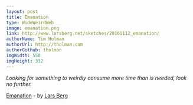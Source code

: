 ```yaml
---
layout: post
title: Emanation
type: WideWeirdWeb
image: emanation.png
link: http://www.larsberg.net/sketches/20161112_emanation/
authorName: Tim Holman
authorUrl: http://tholman.com
authorGithub: tholman
imgWidth: 558
imgHeight: 332
---
```


_Looking for something to weirdly consume more time than is needed, look no further._

[Emanation](http://www.larsberg.net/sketches/20161112_emanation/) - by [Lars Berg](http://www.larsberg.net/)
